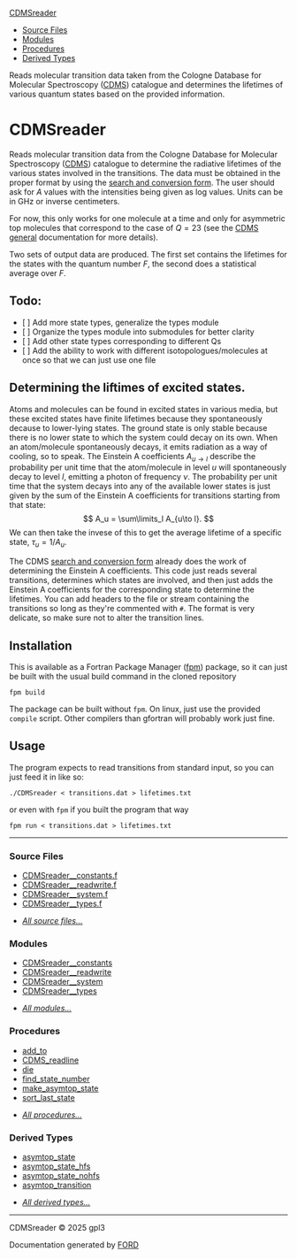 <div class="container-fluid mb-sm-4 mb-xl-2">

<div class="container">

<a href="./index.html" class="navbar-brand">CDMSreader</a>

<div id="navbar" class="navbar-collapse collapse">

- <a href="./lists/files.html" class="nav-link">Source Files</a>
- <a href="./lists/modules.html" class="nav-link">Modules</a>
- <a href="./lists/procedures.html" class="nav-link">Procedures</a>
- <a href="./lists/types.html" class="nav-link">Derived Types</a>

<div class="d-flex align-items-end flex-grow-1">

</div>

</div>

</div>

</div>

<div class="container">

<div id="jumbotron" class="p-5 mb-4 bg-light border rounded-3">

Reads molecular transition data taken from the Cologne Database for
Molecular Spectroscopy ([CDMS](https://cdms.astro.uni-koeln.de/))
catalogue and determines the lifetimes of various quantum states based
on the provided information.

</div>

<div id="text" class="row">

<div class="col-md-12">

# CDMSreader

Reads molecular transition data from the Cologne Database for Molecular
Spectroscopy ([CDMS](https://cdms.astro.uni-koeln.de/)) catalogue to
determine the radiative lifetimes of the various states involved in the
transitions. The data must be obtained in the proper format by using the
[search and conversion
form](https://cdms.astro.uni-koeln.de/cgi-bin/cdmssearch). The user
should ask for $A$ values with the intensities being given as log
values. Units can be in GHz or inverse centimeters.

For now, this only works for one molecule at a time and only for
asymmetric top molecules that correspond to the case of $Q=23$ (see the
[CDMS general](https://cdms.astro.uni-koeln.de/classic/general)
documentation for more details).

Two sets of output data are produced. The first set contains the
lifetimes for the states with the quantum number $F$, the second does a
statistical average over $F$.

## Todo:

- \[ \] Add more state types, generalize the types module
- \[ \] Organize the types module into submodules for better clarity
- \[ \] Add other state types corresponding to different Qs
- \[ \] Add the ability to work with different isotopologues/molecules
  at once so that we can just use one file

## Determining the liftimes of excited states.

Atoms and molecules can be found in excited states in various media, but
these excited states have finite lifetimes because they spontaneously
decause to lower-lying states. The ground state is only stable because
there is no lower state to which the system could decay on its own. When
an atom/molecule spontaneously decays, it emits radiation as a way of
cooling, so to speak. The Einstein A coefficients $A_{u\to l}$ describe
the probability per unit time that the atom/molecule in level $u$ will
spontaneously decay to level $l$, emitting a photon of frequency $\nu$.
The probability per unit time that the system decays into any of the
available lower states is just given by the sum of the Einstein A
coefficients for transitions starting from that state:
$$ A_u = \sum\limits_l A_{u\to l}. $$ We can then take the invese of
this to get the average lifetime of a specific state, $\tau_u = 1/A_u$.

The CDMS [search and conversion
form](https://cdms.astro.uni-koeln.de/cgi-bin/cdmssearch) already does
the work of determining the Einstein A coefficients. This code just
reads several transitions, determines which states are involved, and
then just adds the Einstein A coefficients for the corresponding state
to determine the lifetimes. You can add headers to the file or stream
containing the transitions so long as they're commented with `#`. The
format is very delicate, so make sure not to alter the transition lines.

## Installation

This is available as a Fortran Package Manager
([fpm](https://fpm.fortran-lang.org/)) package, so it can just be built
with the usual build command in the cloned repository

<div class="codehilite">

    fpm build

</div>

The package can be built without `fpm`. On linux, just use the provided
`compile` script. Other compilers than gfortran will probably work just
fine.

## Usage

The program expects to read transitions from standard input, so you can
just feed it in like so:

<div class="codehilite">

    ./CDMSreader < transitions.dat > lifetimes.txt

</div>

or even with `fpm` if you built the program that way

<div class="codehilite">

    fpm run < transitions.dat > lifetimes.txt

</div>

</div>

</div>

<div class="row">

------------------------------------------------------------------------

<div class="col-xs-6 col-sm-3">

<div>

### Source Files

- [CDMSreader\_\_constants.f](sourcefile/cdmsreader__constants.f.html)
- [CDMSreader\_\_readwrite.f](sourcefile/cdmsreader__readwrite.f.html)
- [CDMSreader\_\_system.f](sourcefile/cdmsreader__system.f.html)
- [CDMSreader\_\_types.f](sourcefile/cdmsreader__types.f.html)

</div>

<div>

- [*All source files…*](./lists/files.html)

</div>

</div>

<div class="col-xs-6 col-sm-3">

<div>

### Modules

- [CDMSreader\_\_constants](module/cdmsreader__constants.html)
- [CDMSreader\_\_readwrite](module/cdmsreader__readwrite.html)
- [CDMSreader\_\_system](module/cdmsreader__system.html)
- [CDMSreader\_\_types](module/cdmsreader__types.html)

</div>

<div>

- [*All modules…*](./lists/modules.html)

</div>

</div>

<div class="col-xs-6 col-sm-3">

<div>

### Procedures

- [add_to](interface/add_to.html)
- [CDMS_readline](proc/cdms_readline.html)
- [die](proc/die.html)
- [find_state_number](proc/find_state_number.html)
- [make_asymtop_state](interface/make_asymtop_state.html)
- [sort_last_state](proc/sort_last_state.html)

</div>

<div>

- [*All procedures…*](./lists/procedures.html)

</div>

</div>

<div class="col-xs-6 col-sm-3">

<div>

### Derived Types

- [asymtop_state](type/asymtop_state.html)
- [asymtop_state_hfs](type/asymtop_state_hfs.html)
- [asymtop_state_nohfs](type/asymtop_state_nohfs.html)
- [asymtop_transition](type/asymtop_transition.html)

</div>

<div>

- [*All derived types…*](./lists/types.html)

</div>

</div>

</div>

------------------------------------------------------------------------

</div>

<div class="container">

<div class="row justify-content-between">

<div class="col">

CDMSreader © 2025 gpl3

</div>

<div class="col">

Documentation generated by
[FORD](https://github.com/Fortran-FOSS-Programmers/ford)

</div>

</div>



</div>
